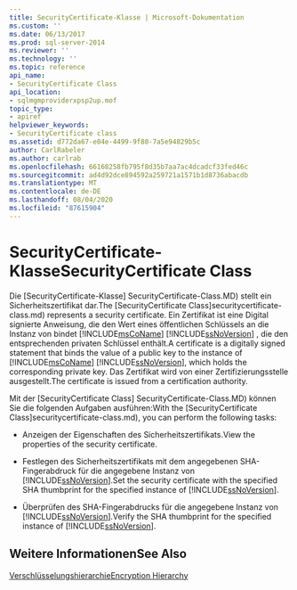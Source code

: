 ```yaml
---
title: SecurityCertificate-Klasse | Microsoft-Dokumentation
ms.custom: ''
ms.date: 06/13/2017
ms.prod: sql-server-2014
ms.reviewer: ''
ms.technology: ''
ms.topic: reference
api_name:
- SecurityCertificate Class
api_location:
- sqlmgmproviderxpsp2up.mof
topic_type:
- apiref
helpviewer_keywords:
- SecurityCertificate class
ms.assetid: d772da67-e04e-4499-9f80-7a5e94829b5c
author: CarlRabeler
ms.author: carlrab
ms.openlocfilehash: 66168258fb795f8d35b7aa7ac4dcadcf33fed46c
ms.sourcegitcommit: ad4d92dce894592a259721a1571b1d8736abacdb
ms.translationtype: MT
ms.contentlocale: de-DE
ms.lasthandoff: 08/04/2020
ms.locfileid: "87615904"
---
```

# <a name="securitycertificate-class"></a><span data-ttu-id="e8c95-102">SecurityCertificate-Klasse</span><span class="sxs-lookup"><span data-stu-id="e8c95-102">SecurityCertificate Class</span></span>
  <span data-ttu-id="e8c95-103">Die [SecurityCertificate-Klasse] SecurityCertificate-Class.MD) stellt ein Sicherheitszertifikat dar.</span><span class="sxs-lookup"><span data-stu-id="e8c95-103">The [SecurityCertificate Class]securitycertificate-class.md) represents a security certificate.</span></span> <span data-ttu-id="e8c95-104">Ein Zertifikat ist eine Digital signierte Anweisung, die den Wert eines öffentlichen Schlüssels an die Instanz von bindet [!INCLUDE[msCoName](../../../includes/msconame-md.md)] [!INCLUDE[ssNoVersion](../../../includes/ssnoversion-md.md)] , die den entsprechenden privaten Schlüssel enthält.</span><span class="sxs-lookup"><span data-stu-id="e8c95-104">A certificate is a digitally signed statement that binds the value of a public key to the instance of [!INCLUDE[msCoName](../../../includes/msconame-md.md)] [!INCLUDE[ssNoVersion](../../../includes/ssnoversion-md.md)], which holds the corresponding private key.</span></span> <span data-ttu-id="e8c95-105">Das Zertifikat wird von einer Zertifizierungsstelle ausgestellt.</span><span class="sxs-lookup"><span data-stu-id="e8c95-105">The certificate is issued from a certification authority.</span></span>  
  
 <span data-ttu-id="e8c95-106">Mit der [SecurityCertificate Class] SecurityCertificate-Class.MD) können Sie die folgenden Aufgaben ausführen:</span><span class="sxs-lookup"><span data-stu-id="e8c95-106">With the [SecurityCertificate Class]securitycertificate-class.md), you can perform the following tasks:</span></span>  
  
-   <span data-ttu-id="e8c95-107">Anzeigen der Eigenschaften des Sicherheitszertifikats.</span><span class="sxs-lookup"><span data-stu-id="e8c95-107">View the properties of the security certificate.</span></span>  
  
-   <span data-ttu-id="e8c95-108">Festlegen des Sicherheitszertifikats mit dem angegebenen SHA-Fingerabdruck für die angegebene Instanz von [!INCLUDE[ssNoVersion](../../../includes/ssnoversion-md.md)].</span><span class="sxs-lookup"><span data-stu-id="e8c95-108">Set the security certificate with the specified SHA thumbprint for the specified instance of [!INCLUDE[ssNoVersion](../../../includes/ssnoversion-md.md)].</span></span>  
  
-   <span data-ttu-id="e8c95-109">Überprüfen des SHA-Fingerabdrucks für die angegebene Instanz von [!INCLUDE[ssNoVersion](../../../includes/ssnoversion-md.md)].</span><span class="sxs-lookup"><span data-stu-id="e8c95-109">Verify the SHA thumbprint for the specified instance of [!INCLUDE[ssNoVersion](../../../includes/ssnoversion-md.md)].</span></span>  
  
## <a name="see-also"></a><span data-ttu-id="e8c95-110">Weitere Informationen</span><span class="sxs-lookup"><span data-stu-id="e8c95-110">See Also</span></span>  
 [<span data-ttu-id="e8c95-111">Verschlüsselungshierarchie</span><span class="sxs-lookup"><span data-stu-id="e8c95-111">Encryption Hierarchy</span></span>](../../security/encryption/encryption-hierarchy.md)  
  
  

